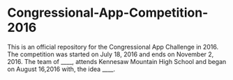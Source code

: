 # Congressional-App-Competition-2016
This is an official repository for the Congressional App Challenge in 2016. The competition was  started on July 18, 2016 and ends on November 2, 2016. The team of ____, attends Kennesaw Mountain High School and began on August 16,2016 with, the idea ____.
